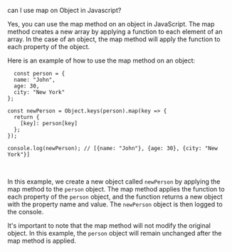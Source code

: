 can I use map on Object in Javascript?

Yes, you can use the map method on an object in JavaScript. The map method creates a new array by applying a function to each element of an array. In the case of an object, the map method will apply the function to each property of the object.

Here is an example of how to use the map method on an object:

```
  const person = {
  name: "John",
  age: 30,
  city: "New York"
};
​
const newPerson = Object.keys(person).map(key => {
  return {
    [key]: person[key]
  };
});
​
console.log(newPerson); // [{name: "John"}, {age: 30}, {city: "New York"}]
```

​


In this example, we create a new object called `newPerson` by applying the map method to the `person` object. The map method applies the function to each property of the `person` object, and the function returns a new object with the property name and value. The `newPerson` object is then logged to the console.

It's important to note that the map method will not modify the original object. In this example, the `person` object will remain unchanged after the map method is applied.